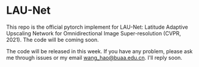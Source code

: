 # LAU-Net
This repo is the official pytorch implement for LAU-Net: Latitude Adaptive Upscaling Network for Omnidirectional Image Super-resolution (CVPR, 2021).
The code will be coming soon.

The code will be released in this week. If you have any problem, please ask me through issues or my email wang_hao@buaa.edu.cn. I'll reply soon.
